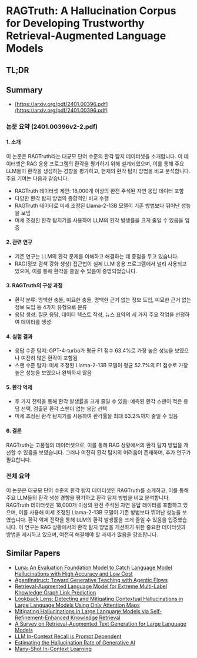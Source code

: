 # RAGTruth: A Hallucination Corpus for Developing Trustworthy Retrieval-Augmented Language Models
## TL;DR
## Summary
- [https://arxiv.org/pdf/2401.00396.pdf](https://arxiv.org/pdf/2401.00396.pdf)

### 논문 요약 (2401.00396v2-2.pdf)

#### 1. 소개
이 논문은 RAGTruth라는 대규모 단어 수준의 환각 탐지 데이터셋을 소개합니다. 이 데이터셋은 RAG 응용 프로그램의 환각을 평가하기 위해 설계되었으며, 이를 통해 주요 LLM들이 환각을 생성하는 경향을 평가하고, 현재의 환각 탐지 방법을 비교 분석합니다. 주요 기여는 다음과 같습니다:
- RAGTruth 데이터셋 제안: 18,000개 이상의 완전 주석된 자연 응답 데이터 포함
- 다양한 환각 탐지 방법의 종합적인 비교 수행
- RAGTruth 데이터로 미세 조정된 Llama-2-13B 모델이 기존 방법보다 뛰어난 성능을 보임
- 미세 조정된 환각 탐지기를 사용하여 LLM의 환각 발생률을 크게 줄일 수 있음을 입증

#### 2. 관련 연구
- 기존 연구는 LLM의 환각 문제를 이해하고 해결하는 데 중점을 두고 있습니다.
- RAG(정보 검색 강화 생성) 접근법이 실제 LLM 응용 프로그램에서 널리 사용되고 있으며, 이를 통해 환각을 줄일 수 있음이 증명되었습니다.

#### 3. RAGTruth의 구성 과정
- 환각 분류: 명백한 충돌, 미묘한 충돌, 명백한 근거 없는 정보 도입, 미묘한 근거 없는 정보 도입 등 4가지 유형으로 분류
- 응답 생성: 질문 응답, 데이터 텍스트 작성, 뉴스 요약의 세 가지 주요 작업을 선정하여 데이터를 생성

#### 4. 실험 결과
- 응답 수준 탐지: GPT-4-turbo가 평균 F1 점수 63.4%로 가장 높은 성능을 보였으나 여전히 많은 환각이 포함됨
- 스팬 수준 탐지: 미세 조정된 Llama-2-13B 모델이 평균 52.7%의 F1 점수로 가장 높은 성능을 보였으나 완벽하지 않음

#### 5. 환각 억제
- 두 가지 전략을 통해 환각 발생률을 크게 줄일 수 있음: 예측된 환각 스팬이 적은 응답 선택, 검출된 환각 스팬이 없는 응답 선택
- 미세 조정된 환각 탐지기를 사용하여 환각률을 최대 63.2%까지 줄일 수 있음

#### 6. 결론
RAGTruth는 고품질의 데이터셋으로, 이를 통해 RAG 상황에서의 환각 탐지 방법을 개선할 수 있음을 보였습니다. 그러나 여전히 환각 탐지의 어려움이 존재하며, 추가 연구가 필요합니다.

### 전체 요약
이 논문은 대규모 단어 수준의 환각 탐지 데이터셋인 RAGTruth를 소개하고, 이를 통해 주요 LLM들의 환각 생성 경향을 평가하고 환각 탐지 방법을 비교 분석합니다. RAGTruth 데이터셋은 18,000개 이상의 완전 주석된 자연 응답 데이터를 포함하고 있으며, 이를 사용해 미세 조정된 Llama-2-13B 모델이 기존 방법보다 뛰어난 성능을 보였습니다. 환각 억제 전략을 통해 LLM의 환각 발생률을 크게 줄일 수 있음을 입증했습니다. 이 연구는 RAG 상황에서의 환각 탐지 방법을 개선하기 위한 중요한 데이터셋과 방법을 제시하고 있으며, 여전히 해결해야 할 과제가 많음을 강조합니다.

## Similar Papers
- [Luna: An Evaluation Foundation Model to Catch Language Model Hallucinations with High Accuracy and Low Cost](2406.00975.md)
- [AgentInstruct: Toward Generative Teaching with Agentic Flows](2407.03502.md)
- [Retrieval-Augmented Language Model for Extreme Multi-Label Knowledge Graph Link Prediction](2405.12656.md)
- [Lookback Lens: Detecting and Mitigating Contextual Hallucinations in Large Language Models Using Only Attention Maps](2407.07071.md)
- [Mitigating Hallucinations in Large Language Models via Self-Refinement-Enhanced Knowledge Retrieval](2405.06545.md)
- [A Survey on Retrieval-Augmented Text Generation for Large Language Models](2404.10981.md)
- [LLM In-Context Recall is Prompt Dependent](2404.08865.md)
- [Estimating the Hallucination Rate of Generative AI](2406.07457.md)
- [Many-Shot In-Context Learning](2404.11018.md)
